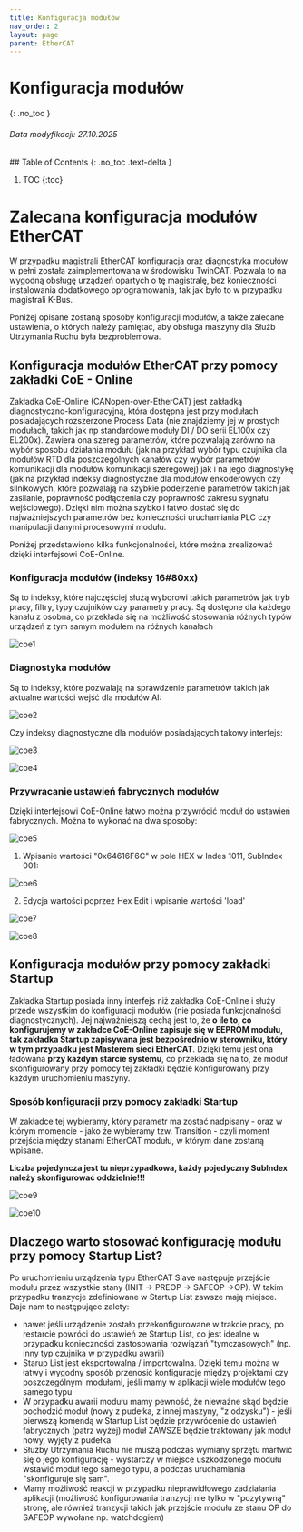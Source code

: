 ```yaml
---
title: Konfiguracja modułów 
nav_order: 2
layout: page
parent: EtherCAT
---
```


# Konfiguracja modułów 
{: .no_toc }
<h6> Data modyfikacji: 27.10.2025 </h6>
## Table of Contents
{: .no_toc .text-delta }

1. TOC
{:toc}


# Zalecana konfiguracja modułów EtherCAT

W przypadku magistrali EtherCAT konfiguracja oraz diagnostyka modułów w pełni została zaimplementowana w środowisku TwinCAT. Pozwala to na wygodną obsługę urządzeń opartych o tę magistralę, bez konieczności instalowania dodatkowego oprogramowania, tak jak było to w przypadku magistrali K-Bus.

Poniżej opisane zostaną sposoby konfiguracji modułów, a także zalecane ustawienia, o których należy pamiętać, aby obsługa maszyny dla Służb Utrzymania Ruchu była bezproblemowa.

## Konfiguracja modułów EtherCAT przy pomocy zakładki CoE - Online

Zakładka CoE-Online (CANopen-over-EtherCAT) jest zakładką diagnostyczno-konfiguracyjną, która dostępna jest przy modułach posiadających rozszerzone Process Data (nie znajdziemy jej w prostych modułach, takich jak np standardowe moduły DI / DO serii EL100x czy EL200x). 
Zawiera ona szereg parametrów, które pozwalają zarówno na wybór sposobu działania modułu (jak na przykład wybór typu czujnika dla modułów RTD dla poszczególnych kanałów czy wybór parametrów komunikacji dla modułów komunikacji szeregowej) jak i na jego diagnostykę (jak na przykład indeksy diagnostyczne dla modułów enkoderowych czy silnikowych, które pozwalają na szybkie podejrzenie parametrów takich jak zasilanie, poprawność podłączenia czy poprawność zakresu sygnału wejściowego). 
Dzięki nim można szybko i łatwo dostać się do najważniejszych parametrów bez konieczności uruchamiania PLC czy manipulacji danymi procesowymi modułu.

Poniżej przedstawiono kilka funkcjonalności, które można zrealizować dzięki interfejsowi CoE-Online.

### Konfiguracja modułów (indeksy 16#80xx)

Są to indeksy, które najczęściej służą wyborowi takich parametrów jak tryb pracy, filtry, typy czujników czy parametry pracy. Są dostępne dla każdego kanału z osobna, co przekłada się na możliwość stosowania różnych typów urządzeń z tym samym modułem na różnych kanałach

![coe1](https://ba-pl.github.io/wiki/assets/images/CoE/coe1.png "coe1")

### Diagnostyka modułów

Są to indeksy, które pozwalają na sprawdzenie parametrów takich jak aktualne wartości wejść dla modułów AI:

![coe2](https://ba-pl.github.io/wiki/assets/images/CoE/coe2.png "coe2")

Czy indeksy diagnostyczne dla modułów posiadających takowy interfejs:

![coe3](https://ba-pl.github.io/wiki/assets/images/CoE/coe3.png "coe3")

![coe4](https://ba-pl.github.io/wiki/assets/images/CoE/coe4.png "coe4")

### Przywracanie ustawień fabrycznych modułów

Dzięki interfejsowi CoE-Online łatwo można przywrócić moduł do ustawień fabrycznych. Można to wykonać na dwa sposoby:

![coe5](https://ba-pl.github.io/wiki/assets/images/CoE/coe5.png "coe5")

1. Wpisanie wartości "0x64616F6C" w pole HEX w Indes 1011, SubIndex 001:

![coe6](https://ba-pl.github.io/wiki/assets/images/CoE/coe6.png "coe6")

2. Edycja wartości poprzez Hex Edit i wpisanie wartości 'load'

![coe7](https://ba-pl.github.io/wiki/assets/images/CoE/coe7.png "coe7")

![coe8](https://ba-pl.github.io/wiki/assets/images/CoE/coe8.png "coe8")

## Konfiguracja modułów przy pomocy zakładki Startup

Zakładka Startup posiada inny interfejs niż zakładka CoE-Online i służy przede wszystkim do konfiguracji modułów (nie posiada funkcjonalności diagnostycznych). Jej najważniejszą cechą jest to, że **o ile to, co konfigurujemy w zakładce CoE-Online zapisuje się w EEPROM modułu, tak zakładka Startup zapisywana jest bezpośrednio w sterowniku, który w tym przypadku jest Masterem sieci EtherCAT**. Dzięki temu jest ona ładowana **przy każdym starcie systemu**, co przekłada się na to, że moduł skonfigurowany przy pomocy tej zakładki będzie konfigurowany przy każdym uruchomieniu maszyny.

### Sposób konfiguracji przy pomocy zakładki Startup

W zakładce tej wybieramy, który parametr ma zostać nadpisany - oraz w którym momencie - jako że wybieramy tzw. Transition - czyli moment przejścia między stanami EtherCAT modułu, w którym dane zostaną wpisane.

**Liczba pojedyncza jest tu nieprzypadkowa, każdy pojedyczny SubIndex należy skonfigurować oddzielnie!!!**

![coe9](https://ba-pl.github.io/wiki/assets/images/CoE/coe9.png "coe9")

![coe10](https://ba-pl.github.io/wiki/assets/images/CoE/coe10.png "coe10")

## Dlaczego warto stosować konfigurację modułu przy pomocy Startup List?

Po uruchomieniu urządzenia typu EtherCAT Slave następuje przejście modułu przez wszystkie stany (INIT -> PREOP -> SAFEOP ->OP). W takim przypadku tranzycje zdefiniowane w Startup List zawsze mają miejsce. Daje nam to następujące zalety:
* nawet jeśli urządzenie zostało przekonfigurowane w trakcie pracy, po restarcie powróci do ustawień ze Startup List, co jest idealne w przypadku konieczności zastosowania rozwiązań "tymczasowych" (np. inny typ czujnika w przypadku awarii)
* Starup List jest eksportowalna / importowalna. Dzięki temu można w łatwy i wygodny sposób przenosić konfigurację między projektami czy poszczególnymi modułami, jeśli mamy w aplikacji wiele modułów tego samego typu
* W przypadku awarii modułu mamy pewność, że nieważne skąd będzie pochodzić moduł (nowy z pudełka, z innej maszyny, "z odzysku") - jeśli pierwszą komendą w Startup List będzie przywrócenie do ustawień fabrycznych (patrz wyżej) moduł ZAWSZE będzie traktowany jak moduł nowy, wyjęty z pudełka
* Służby Utrzymania Ruchu nie muszą podczas wymiany sprzętu martwić się o jego konfigurację - wystarczy w miejsce uszkodzonego modułu wstawić moduł tego samego typu, a podczas uruchamiania "skonfiguruje się sam".
* Mamy możliwość reakcji w przypadku nieprawidłowego zadziałania aplikacji (możliwość konfigurowania tranzycji nie tylko w "pozytywną" stronę, ale również tranzycji takich jak przejście modułu ze stanu OP do SAFEOP wywołane np. watchdogiem)